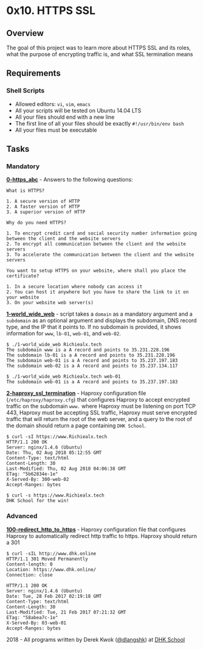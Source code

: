 # 0x10. HTTPS SSL

## Overview
The goal of this project was to learn more about HTTPS SSL and its roles, what the purpose of encrypting traffic is, and what SSL termination means

## Requirements
### Shell Scripts
* Allowed editors: `vi`, `vim`, `emacs`
* All your scripts will be tested on Ubuntu 14.04 LTS
* All your files should end with a new line
* The first line of all your files should be exactly `#!/usr/bin/env bash`
* All your files must be executable

## Tasks
### Mandatory
**[0-https_abc](0-https_abc)** - Answers to the following questions:
```
What is HTTPS?

1. A secure version of HTTP
2. A faster version of HTTP
3. A superior version of HTTP

Why do you need HTTPS?

1. To encrypt credit card and social security number information going between the client and the website servers
2. To encrypt all communication between the client and the website servers
3. To accelerate the communication between the client and the website servers

You want to setup HTTPS on your website, where shall you place the certificate?

1. In a secure location where nobody can access it
2. You can host it anywhere but you have to share the link to it on your website
3. On your website web server(s)
```

**[1-world_wide_web](1-world_wide_web)** - script takes a `domain` as a mandatory argument and a `subdomain` as an optional argument and displays the subdomain, DNS record type, and the IP that it points to. If no subdomain is provided, it shows information for `www`, `lb-01`, `web-01`, and `web-02`.
```
$ ./1-world_wide_web Richiealx.tech
The subdomain www is a A record and points to 35.231.228.196
The subdomain lb-01 is a A record and points to 35.231.228.196
The subdomain web-01 is a A record and points to 35.237.197.183
The subdomain web-02 is a A record and points to 35.237.134.117

$ ./1-world_wide_web Richiealx.tech web-01
The subdomain web-01 is a A record and points to 35.237.197.183
```

**[2-haproxy_ssl_termination](2-haproxy_ssl_termination)** - Haproxy configuration file (`/etc/haproxy/haproxy.cfg`) that configures Haproxy to accept encrypted traffic on the subdomain `www.` where Haproxy must be listening on port TCP 443, Haproxy must be accepting SSL traffic, Haproxy must serve encrypted traffic that will return the root of the web server, and a query to the root of the domain should return a page containing `DHK School`.
```
$ curl -sI https://www.Richiealx.tech
HTTP/1.1 200 OK
Server: nginx/1.4.6 (Ubuntu)
Date: Thu, 02 Aug 2018 05:12:55 GMT
Content-Type: text/html
Content-Length: 30
Last-Modified: Thu, 02 Aug 2018 04:06:38 GMT
ETag: "5b62834e-1e"
X-Served-By: 300-web-02
Accept-Ranges: bytes

$ curl -s https://www.Richiealx.tech
DHK School for the win!
```

### Advanced
**[100-redirect_http_to_https](100-redirect_http_to_https)** - Haproxy configuration file that configures Haproxy to automatically redirect http traffic to https. Haproxy should return a 301
```
$ curl -sIL http://www.dhk.online
HTTP/1.1 301 Moved Permanently
Content-length: 0
Location: https://www.dhk.online/
Connection: close

HTTP/1.1 200 OK
Server: nginx/1.4.6 (Ubuntu)
Date: Tue, 28 Feb 2017 02:19:18 GMT
Content-Type: text/html
Content-Length: 30
Last-Modified: Tue, 21 Feb 2017 07:21:32 GMT
ETag: "58abea7c-1e"
X-Served-By: 03-web-01
Accept-Ranges: bytes
```

2018 - All programs written by Derek Kwok ([@dlangshk](https://twitter.com/dlangshk)) at [DHK School](https://www.dhkschool.com/)
